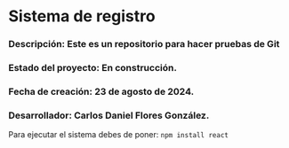 # Sistema de registro

### Descripción: Este es un repositorio para hacer pruebas de Git
### Estado del proyecto: En construcción.
### Fecha de creación: 23 de agosto de 2024.
### Desarrollador: Carlos Daniel Flores González.

Para ejecutar el sistema debes de poner: 
```npm install react```
